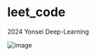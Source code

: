 # leet_code
2024 Yonsei Deep-Learning 

![image](https://github.com/bjpark-forest/leet_code/assets/127649853/e7a53f38-8293-404c-88d9-980e38affc48)






